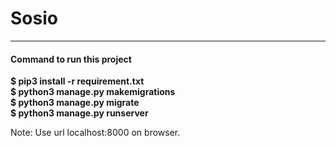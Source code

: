 <h1>Sosio</h1>
<hr>
<h4>Command to run this project</h4>
<b>$ pip3 install -r requirement.txt</b></br>
<b>$ python3 manage.py makemigrations</b></br>
<b>$ python3 manage.py migrate</b></br>
<b>$ python3 manage.py runserver</b></br>
<p>Note: Use url localhost:8000 on browser.</p>
